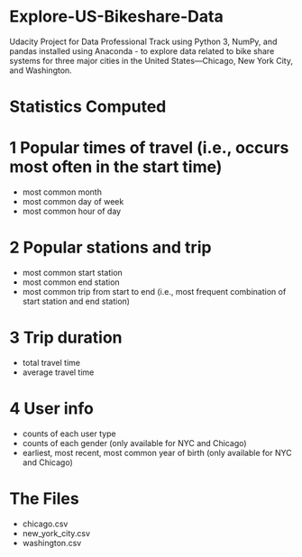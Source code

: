 # Explore-US-Bikeshare-Data
Udacity Project for Data Professional Track using Python 3, NumPy, and pandas installed using Anaconda - to explore data related to bike share systems for three major cities in the United States—Chicago, New York City, and Washington. 

# Statistics Computed
# 1 Popular times of travel (i.e., occurs most often in the start time)
- most common month
- most common day of week
- most common hour of day

# 2 Popular stations and trip
- most common start station
- most common end station
- most common trip from start to end (i.e., most frequent combination of start station and end station)

# 3 Trip duration
- total travel time
- average travel time

# 4 User info
- counts of each user type
- counts of each gender (only available for NYC and Chicago)
- earliest, most recent, most common year of birth (only available for NYC and Chicago)

# The Files
- chicago.csv
- new_york_city.csv
- washington.csv
